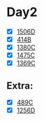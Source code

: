 # Day2

- [x] [1506D](https://codeforces.com/problemset/problem/1506/D)
- [x] [414B](https://codeforces.com/problemset/problem/414/B)
- [x] [1380C](https://codeforces.com/problemset/problem/1380/C)
- [x] [1475C](https://codeforces.com/problemset/problem/1475/C)
- [x] [1369C](https://codeforces.com/problemset/problem/1369/C)

## Extra:
- [x] [489C](https://codeforces.com/problemset/problem/489/C)
- [x] [1256D](https://codeforces.com/problemset/problem/1256/D)